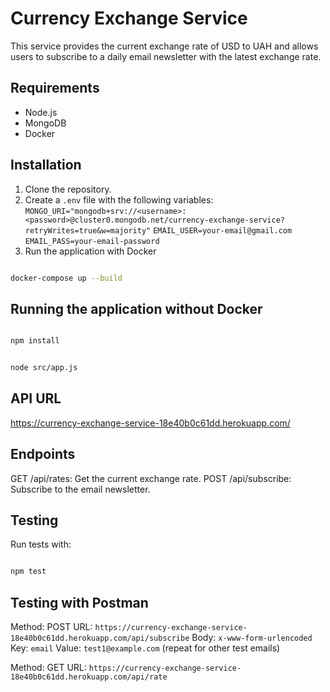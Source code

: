 # Currency Exchange Service

This service provides the current exchange rate of USD to UAH and allows users to subscribe to a daily email newsletter with the latest exchange rate.

## Requirements

- Node.js
- MongoDB
- Docker

## Installation

1. Clone the repository.
2. Create a `.env` file with the following variables:
`MONGO_URI="mongodb+srv://<username>:<password>@cluster0.mongodb.net/currency-exchange-service?retryWrites=true&w=majority"`
`EMAIL_USER=your-email@gmail.com`
`EMAIL_PASS=your-email-password`
3. Run the application with Docker

```bash

docker-compose up --build

```

## Running the application without Docker

```bash

npm install

```

```bash

node src/app.js

```

## API URL

https://currency-exchange-service-18e40b0c61dd.herokuapp.com/

## Endpoints

GET /api/rates: Get the current exchange rate.
POST /api/subscribe: Subscribe to the email newsletter.

## Testing

Run tests with:

```bash

npm test

```

## Testing with Postman

Method: POST
URL: `https://currency-exchange-service-18e40b0c61dd.herokuapp.com/api/subscribe`
Body: `x-www-form-urlencoded`
Key: `email`
Value: `test1@example.com` (repeat for other test emails)

Method: GET
URL: `https://currency-exchange-service-18e40b0c61dd.herokuapp.com/api/rate`
